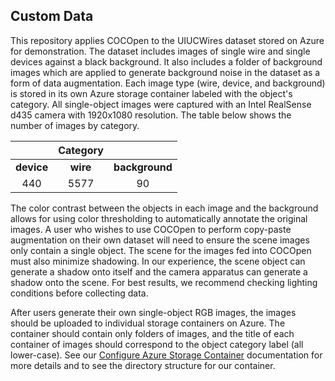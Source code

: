 ## **Custom Data**

This repository applies COCOpen to the UIUCWires dataset stored on Azure for demonstration. The dataset includes images of single wire and single devices against a black background. It also includes a folder of background images which are applied to generate background noise in the dataset as a form of data augmentation. Each image type (wire, device, and background) is stored in its own Azure storage container labeled with the object's category. All single-object images were captured with an Intel RealSense d435 camera with 1920x1080 resolution. The table below shows the number of images by category.

<div align="center">

|            	| Category 	|               |
|:----------:	|:--------:	|:-------------:|
| **device** 	| **wire** 	| **background**|
|     440    	|   5577   	|       90      |
</div>

The color contrast between the objects in each image and the background allows for using color thresholding to automatically annotate the original images. A user who wishes to use COCOpen to perform copy-paste augmentation on their own dataset will need to ensure the scene images only contain a single object. The scene for the images fed into COCOpen must also minimize shadowing. In our experience, the scene object can generate a shadow onto itself and the camera apparatus can generate a shadow onto the scene. For best results, we recommend checking lighting conditions before collecting data.

After users generate their own single-object RGB images, the images should be uploaded to individual storage containers on Azure. The container should contain only folders of images, and the title of each container of images should correspond to the object category label (all lower-case). See our [Configure Azure Storage Container](https://github.com/RMDLO/COCOpen-OpenCV/blob/976083972a07d0fecb5fe4c5c0e6d16d73c7df46/docs/README_AZURE.md) documentation for more details and to see the directory structure for our container.
